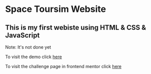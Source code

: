 # Space Toursim Website

## This is my first webiste using HTML & CSS & JavaScript

Note: It's not done yet

To visit the demo click [here](https://ahmed-abbe.github.io/Space-Toursimt/)

To visit the challenge page in frontend mentor click [here](https://www.frontendmentor.io/challenges/space-tourism-multipage-website-gRWj1URZ3/hub)

